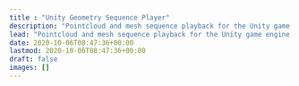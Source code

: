 ```yaml
---
title : "Unity Geometry Sequence Player"
description: "Pointcloud and mesh sequence playback for the Unity game engine."
lead: "Pointcloud and mesh sequence playback for the Unity game engine."
date: 2020-10-06T08:47:36+00:00
lastmod: 2020-10-06T08:47:36+00:00
draft: false
images: []
---
```

